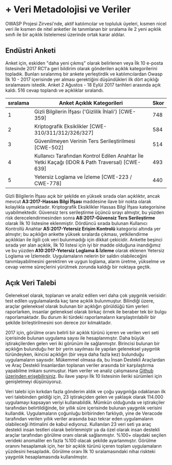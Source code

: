 # + Veri Metadolojisi ve Veriler

OWASP Projesi Zirvesi'nde, aktif katılımcılar ve topluluk üyeleri, kısmen nicel veri ile kısmen de nitel anketler ile tanımlanan bir sıralama ile 2 yeni açıklık sınıfı ile bir açıklık listelemesi üzerinde ortak karar aldılar.
 
## Endüstri Anketi

Anket için, eskiden "daha yeni çıkmış" olarak belirlenen veya İlk 10 e-posta listesinde 2017 RC1'a geri bildirim olarak gönderilen açıklık kategorilerini topladık. Bunları sıralanmış bir ankete yerleştirdik ve katılımcılardan Owasp İlk 10 - 2017 içerisinde yer alması gerektiğini düşündükleri ilk dört açıklığı sıralamasını istedik. Anket 2 Ağustos - 18 Eylül 2017 tarihleri arasında açık kaldı. 516 cevap toplandı ve açıklıklar sıralandı.

| sıralama | Anket Açıklık Kategorileri | Skor |
| -- | -- | -- |
| 1 | Gizli Bilgilerin İfşası ('Gizlilik İhlali') [CWE-359] | 748 |
| 2 | Kriptografik Eksiklikler [CWE-310/311/312/326/327]| 584 |
| 3 | Güvenilmeyen Verinin Ters Serileştirilmesi [CWE-502] | 514 |
| 4 | Kullanıcı Tarafından Kontrol Edilen Anahtar İle Yetki Kaçağı (IDOR & Path Traversal) [CWE-639] | 493 |
| 5 | Yetersiz Loglama ve İzleme [CWE-223 / CWE-778]| 440 |

Gizli Bilgilerin İfşası açık bir şekilde en yüksek sırada olan açıklıktır, ancak mevcut **A3:2017-Hassas Bilgi İfşası** maddesine ilave bir nokta olarak kolaylıkla uymaktadır. Kriptografik Eksiklikler Hassas Bilgi İfşası kategorisine uyabilmektedir. Güvensiz ters serileştirme üçüncü sırayı almıştır, bu yüzden risk derecelendirmesinden sonra **A8:2017-Güvensiz Ters Serileştirme** olarak İlk 10 listesine eklenmiştir. Dördüncü sırada bulunan Kullanıcı Kontrollü Anahtar **A5:2017-Yetersiz Erişim Kontrolü** kategorisi altında yer almıştır; bu açıklığın ankette yüksek sıralarda çıkması, yetkilendirme açıklıkları ile ilgili çok veri bulunmadığı için dikkat çekicidir. Ankette beşinci sırada yer alan açıklık, İlk 10 listesi için iyi bir madde olduğuna inandığımız ve bu yüzden **A10:2017-Yetersiz Loglama & İzleme** olarak eklenen Yetersiz Loglama ve İzlemedir. Uygulamaların nelerin bir saldırı olabileceğini tanımlayabilmesini gerektiren ve uygun loglama, alarm üretme, yükselme ve cevap verme süreçlerini yürütmek zorunda kaldığı bir noktaya geçtik.

## Açık Veri Talebi

Geleneksel olarak, toplanan ve analiz edilen veri daha çok yaygınlık verisidir: test edilen uygulamalarda kaç tane açıklık bulunmuştur. Bilindiği üzere, araçlar geleneksel olarak bulunan bir açıklığın görüldüğü tüm yerleri raporlarken, insanlar geleneksel olarak birkaç örnek ile beraber tek bir bulgu raporlamaktadır. Bu durum iki türdeki raporlamaların karşılaştırılabilir bir şekilde birleştirilmesini son derece zor kılmaktadır.

2017 için, görülme oranı belirli bir açıklık türünü içeren ve verilen veri seti içerisinde bulunan uygulama sayısı ile hesaplanmıştır. Daha büyük iştirakçilerden gelen veri iki görünüm ile sağlanmıştır. Birincisi bulunan bir açıklığın bulunduğu her bir yerin sayılması ile yapılan geleneksel yaygınlık türündeyken, ikincisi açıklığın (bir veya daha fazla kez) bulunduğu uygulamaların sayısıdır. Mükemmel olmasa da, bu İnsan Destekli Araçlardan ve Araç Destekli İnsanlardan toplanan veriler arasında bir karşılaştırma yapabilme imkanı sunmuştur. Ham veriler ve analiz çalışmasına [Github üzerinden erişebilirsiniz](https://github.com/OWASP/Top10/tree/master/2017/datacall). Bu ilave yapıyı İlk 10 listesinin ileriki sürümleri için genişletmeyi düşünüyoruz.

Veri talebi için kırkdan fazla gönderim aldık ve çoğu yaygınlığa odaklanan ilk veri talebinden geldiği için, 23 iştirakçiden gelen ve yaklaşık olarak 114.000 uygulamayı kapsayan veriyi kullanabildik. Mümkün olduğunda ve iştirakçiler tarafından belirtildiğinde, bir yıllık süre içerisinde bulunan yaygınlık verisini kullandık. Uygulamaların çoğunluğu birbirinden farklıydı, yine de Veracode tarafından verilen yıllık veriler arasında bazı tekrar eden uygulamaların olabileceği ihtimalini de kabul ediyoruz. Kullanılan 23 veri seti ya araç destekli insan testleri olarak belirlenmiştir ya da özel olarak insan destekli araçlar tarafından görülme oranı olarak sağlanmıştır. %100+ olaydaki seçilen verideki anomaliler en fazla %100 olacak şekilde ayarlanmıştır. Görülme oranını hesaplamak için, her bir açıklık türünü içeren toplam uygulamaların yüzdesini hesapladık. Görülme oranı İlk 10 sıralamasındaki nihai riskteki yaygınlık hesaplamasında kullanılmıştır.
